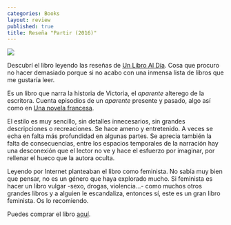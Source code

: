 ```yaml
---
categories: Books
layout: review
published: true
title: Reseña "Partir (2016)"
---
```

![](http://i.imgur.com/b3Cbguw.jpg)

Descubrí el libro leyendo las reseñas de [Un Libro Al Día](http://unlibroaldia.blogspot.com/2017/02/lucia-baskaran-partir.html). Cosa que procuro no hacer demasiado porque si no acabo con una inmensa lista de libros que me gustaría leer.

Es un libro que narra la historia de Victoria, el _aparente_ alterego de la escritora. Cuenta episodios de un _aparente_ presente y pasado, algo así como en [Una novela francesa](/books/2017/02/12/resena-una-novela-francesa.html).

El estilo es muy sencillo, sin detalles innecesarios, sin grandes descripciones o recreaciones. Se hace ameno y entretenido. A veces se echa en falta más profundidad en algunas partes. Se aprecia también la falta de consecuencias, entre los espacios temporales de la narración hay una desconexión que el lector no ve y hace el esfuerzo por imaginar, por rellenar el hueco que la autora oculta.

Leyendo por Internet planteaban el libro como feminista. No sabía muy bien que pensar, no es un género que haya explorado mucho. Si feminista es hacer un libro vulgar -sexo, drogas, violencia...- como muchos otros grandes libros y a alguien le escandaliza, entonces sí, este es un gran libro feminista. Os lo recomiendo.

Puedes comprar el libro [aquí](https://www.amazon.es/dp/B01IRUJKT6).
